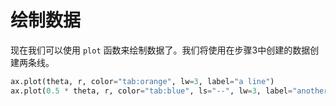 # 绘制数据

现在我们可以使用 `plot` 函数来绘制数据了。我们将使用在步骤3中创建的数据创建两条线。

```python
ax.plot(theta, r, color="tab:orange", lw=3, label="a line")
ax.plot(0.5 * theta, r, color="tab:blue", ls="--", lw=3, label="another line")
```
